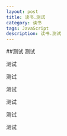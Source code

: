 ```yaml
---
layout: post
title: 读书.测试
category: 读书
tags: JavaScript
description: 读书.测试
---
```



##测试
   测试
  


   测试
  


   测试
  
  
   
   测试
  
  
  
   测试
  
  
  
   测试
  
  

   测试
  
 

